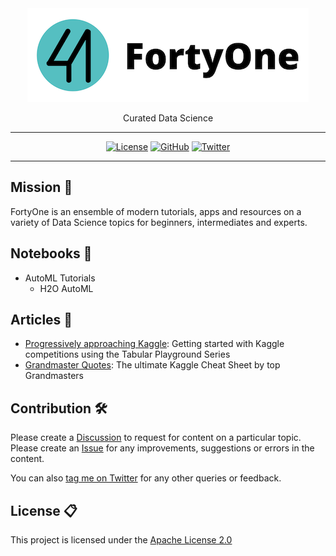 <div align='center'>

<img src='images/logo_name_light_450_x_150.png'>
<br>

Curated Data Science

---

[![License](https://img.shields.io/badge/license-Apache%202.0-blue.svg?logo=apache)](https://github.com/vopani/fortyone/blob/master/LICENSE)
[![GitHub](https://img.shields.io/github/stars/vopani/fortyone?color=yellowgreen&logo=github)](https://github.com/vopani/fortyone)
[![Twitter](https://img.shields.io/twitter/follow/vopani)](https://twitter.com/vopani)

---

</div>

## Mission 🚀
FortyOne is an ensemble of modern tutorials, apps and resources on a variety of Data Science topics for beginners, intermediates and experts.

## Notebooks 📔

* AutoML Tutorials
	* H2O AutoML

## Articles 📖

* [Progressively approaching Kaggle](https://towardsdatascience.com/progressively-approaching-kaggle-f58db71a42a9): Getting started with Kaggle competitions using the Tabular Playground Series
* [Grandmaster Quotes](https://github.com/vopani/datasciencenightly/tree/main/kaggle/kgm_quotes): The ultimate Kaggle Cheat Sheet by top Grandmasters

## Contribution 🛠️
Please create a [Discussion](https://github.com/vopani/fortyone/discussions/categories/topics) to request for content on a particular topic.   
Please create an [Issue](https://github.com/vopani/fortyone/issues) for any improvements, suggestions or errors in the content.

You can also [tag me on Twitter](https://twitter.com/vopani) for any other queries or feedback.

## License 📋
This project is licensed under the [Apache License 2.0](#LICENSE)
